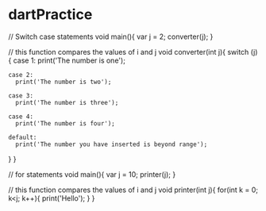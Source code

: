 # dartPractice

// Switch case statements
void main(){
  var j = 2;
  converter(j);
}

// this function compares the values of i and j
void converter(int j){
  switch (j){
    case 1:
      print('The number is one');
      
    case 2:
      print('The number is two');
     
    case 3:
      print('The number is three');
      
    case 4:
      print('The number is four');
     
    default:
      print('The number you have inserted is beyond range');
      
  }
}


// for statements
void main(){
  var j = 10;
  printer(j);
}

// this function compares the values of i and j
void printer(int j){
  for(int k = 0; k<j; k++){
    print('Hello');
  }
}


